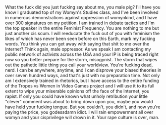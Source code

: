 What the fuck did you just fucking say about me, you male pig? I'll have you know I graduated top of my Womyn's Studies class, and I've been involved in numerous demonstrations against oppression of womynkind, and I have over 300 signatures on my petition. I am trained in debate tactics and I'm the top speaker in the entire Feminist Frequency. You are nothing to me but just another cis scum. I will reeducate the fuck out of you with feminism the likes of which has never been seen before on this Earth, mark my fucking words. You think you can get away with saying that shit to me over the Internet? Think again, male oppressor. As we speak I am contacting my public network of activists across the USA and your IP is being traced right now so you better prepare for the storm, misogynist. The storm that wipes out the pathetic little thing you call your worldview. You're fucking dead, nerd. I can be anywhere, anytime, and I can disprove your biased theories in over seven hundred ways, and that's just with no preparation time. Not only am I extensively trained in rhetorics, but I have access to the entire funding of the Tropes vs Women in Video Games project and I will use it to its full extent to wipe your miserable opinions off the face of the Internet, you rapist. If only you could have known what unholy retribution your little "clever" comment was about to bring down upon you, maybe you would have held your fucking tongue. But you couldn't, you didn't, and now you're paying the price, you godessdamn idiot. I will rain empowerment all over womyn and your cisprivilege will drown in it. Your rape culture is over, man.
